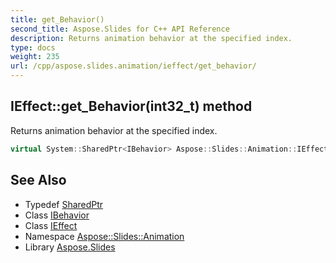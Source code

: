 ```yaml
---
title: get_Behavior()
second_title: Aspose.Slides for C++ API Reference
description: Returns animation behavior at the specified index.
type: docs
weight: 235
url: /cpp/aspose.slides.animation/ieffect/get_behavior/
---
```

## IEffect::get_Behavior(int32_t) method


Returns animation behavior at the specified index.

```cpp
virtual System::SharedPtr<IBehavior> Aspose::Slides::Animation::IEffect::get_Behavior(int32_t index)=0
```

## See Also

* Typedef [SharedPtr](../../system/sharedptr/)
* Class [IBehavior](../ibehavior/)
* Class [IEffect](./)
* Namespace [Aspose::Slides::Animation](../)
* Library [Aspose.Slides](../../)